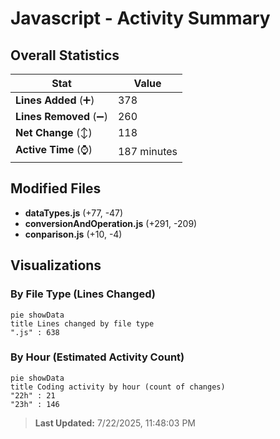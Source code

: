 # Javascript - Activity Summary 

## Overall Statistics

| Stat                   | Value                                                             |
| ---------------------- | ----------------------------------------------------------------- |
| **Lines Added** (➕)   | 378                                          |
| **Lines Removed** (➖) | 260                                        |
| **Net Change** (↕)    | 118                |
| **Active Time** (⌚)   | 187 minutes |


## Modified Files
- **dataTypes.js** (+77, -47)
- **conversionAndOperation.js** (+291, -209)
- **conparison.js** (+10, -4)

## Visualizations

### By File Type (Lines Changed)

```mermaid
pie showData
title Lines changed by file type
".js" : 638
```

### By Hour (Estimated Activity Count)

```mermaid
pie showData
title Coding activity by hour (count of changes)
"22h" : 21
"23h" : 146
```


> **Last Updated:** 7/22/2025, 11:48:03 PM